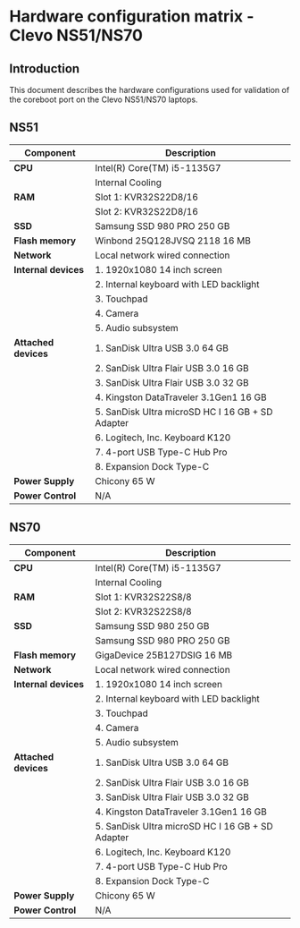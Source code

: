 # Hardware configuration matrix - Clevo NS51/NS70

## Introduction

This document describes the hardware configurations used for validation of the
coreboot port on the Clevo NS51/NS70 laptops.

## NS51

| Component                      | Description                                      |
|--------------------------------|--------------------------------------------------|
| **CPU**                        | Intel(R) Core(TM) i5-1135G7                      |
|                                | Internal Cooling                                 |
| **RAM**                        | Slot 1: KVR32S22D8/16                            |
|                                | Slot 2: KVR32S22D8/16                            |
| **SSD**                        | Samsung SSD 980 PRO 250 GB                       |
| **Flash memory**               | Winbond 25Q128JVSQ 2118 16 MB                    |
| **Network**                    | Local network wired connection                   |
| **Internal devices**           | 1. 1920x1080 14 inch screen                      |
|                                | 2. Internal keyboard with LED backlight          |
|                                | 3. Touchpad                                      |
|                                | 4. Camera                                        |
|                                | 5. Audio subsystem                               |
| **Attached devices**           | 1. SanDisk Ultra USB 3.0 64 GB                   |
|                                | 2. SanDisk Ultra Flair USB 3.0 16 GB             |
|                                | 3. SanDisk Ultra Flair USB 3.0 32 GB             |
|                                | 4. Kingston DataTraveler 3.1Gen1 16 GB           |
|                                | 5. SanDisk Ultra microSD HC I 16 GB + SD Adapter |
|                                | 6. Logitech, Inc. Keyboard K120                  |
|                                | 7. 4-port USB Type-C Hub Pro                     |
|                                | 8. Expansion Dock Type-C                         |
| **Power Supply**               | Chicony 65 W                                     |
| **Power Control**              | N/A                                              |

## NS70

| Component                      | Description                                      |
|--------------------------------|--------------------------------------------------|
| **CPU**                        | Intel(R) Core(TM) i5-1135G7                      |
|                                | Internal Cooling                                 |
| **RAM**                        | Slot 1: KVR32S22S8/8                             |
|                                | Slot 2: KVR32S22S8/8                             |
| **SSD**                        | Samsung SSD 980 250 GB                           |
|                                | Samsung SSD 980 PRO 250 GB                       |
| **Flash memory**               | GigaDevice 25B127DSIG 16 MB                      |
| **Network**                    | Local network wired connection                   |
| **Internal devices**           | 1. 1920x1080 14 inch screen                      |
|                                | 2. Internal keyboard with LED backlight          |
|                                | 3. Touchpad                                      |
|                                | 4. Camera                                        |
|                                | 5. Audio subsystem                               |
| **Attached devices**           | 1. SanDisk Ultra USB 3.0 64 GB                   |
|                                | 2. SanDisk Ultra Flair USB 3.0 16 GB             |
|                                | 3. SanDisk Ultra Flair USB 3.0 32 GB             |
|                                | 4. Kingston DataTraveler 3.1Gen1 16 GB           |
|                                | 5. SanDisk Ultra microSD HC I 16 GB + SD Adapter |
|                                | 6. Logitech, Inc. Keyboard K120                  |
|                                | 7. 4-port USB Type-C Hub Pro                     |
|                                | 8. Expansion Dock Type-C                         |
| **Power Supply**               | Chicony 65 W                                     |
| **Power Control**              | N/A                                              |
